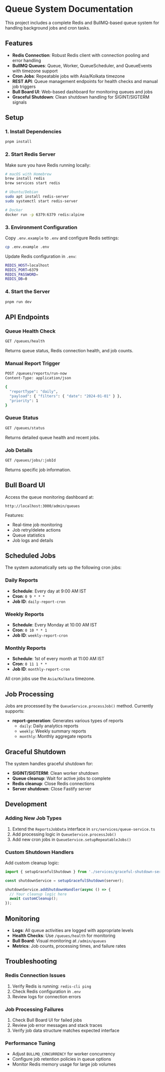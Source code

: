 # Queue System Documentation

This project includes a complete Redis and BullMQ-based queue system for handling background jobs and cron tasks.

## Features

- **Redis Connection**: Robust Redis client with connection pooling and error handling
- **BullMQ Queues**: Queue, Worker, QueueScheduler, and QueueEvents with timezone support
- **Cron Jobs**: Repeatable jobs with Asia/Kolkata timezone
- **REST API**: Queue management endpoints for health checks and manual job triggers
- **Bull Board UI**: Web-based dashboard for monitoring queues and jobs
- **Graceful Shutdown**: Clean shutdown handling for SIGINT/SIGTERM signals

## Setup

### 1. Install Dependencies

```bash
pnpm install
```

### 2. Start Redis Server

Make sure you have Redis running locally:

```bash
# macOS with Homebrew
brew install redis
brew services start redis

# Ubuntu/Debian
sudo apt install redis-server
sudo systemctl start redis-server

# Docker
docker run -p 6379:6379 redis:alpine
```

### 3. Environment Configuration

Copy `.env.example` to `.env` and configure Redis settings:

```bash
cp .env.example .env
```

Update Redis configuration in `.env`:
```bash
REDIS_HOST=localhost
REDIS_PORT=6379
REDIS_PASSWORD=
REDIS_DB=0
```

### 4. Start the Server

```bash
pnpm run dev
```

## API Endpoints

### Queue Health Check
```bash
GET /queues/health
```

Returns queue status, Redis connection health, and job counts.

### Manual Report Trigger
```bash
POST /queues/reports/run-now
Content-Type: application/json

{
  "reportType": "daily",
  "payload": { "filters": { "date": "2024-01-01" } },
  "priority": 1
}
```

### Queue Status
```bash
GET /queues/status
```

Returns detailed queue health and recent jobs.

### Job Details
```bash
GET /queues/jobs/:jobId
```

Returns specific job information.

## Bull Board UI

Access the queue monitoring dashboard at:
```
http://localhost:3000/admin/queues
```

Features:
- Real-time job monitoring
- Job retry/delete actions
- Queue statistics
- Job logs and details

## Scheduled Jobs

The system automatically sets up the following cron jobs:

### Daily Reports
- **Schedule**: Every day at 9:00 AM IST
- **Cron**: `0 9 * * *`
- **Job ID**: `daily-report-cron`

### Weekly Reports  
- **Schedule**: Every Monday at 10:00 AM IST
- **Cron**: `0 10 * * 1`
- **Job ID**: `weekly-report-cron`

### Monthly Reports
- **Schedule**: 1st of every month at 11:00 AM IST  
- **Cron**: `0 11 1 * *`
- **Job ID**: `monthly-report-cron`

All cron jobs use the `Asia/Kolkata` timezone.

## Job Processing

Jobs are processed by the `QueueService.processJob()` method. Currently supports:

- **report-generation**: Generates various types of reports
  - `daily`: Daily analytics reports
  - `weekly`: Weekly summary reports  
  - `monthly`: Monthly aggregate reports

## Graceful Shutdown

The system handles graceful shutdown for:

- **SIGINT/SIGTERM**: Clean worker shutdown
- **Queue cleanup**: Wait for active jobs to complete
- **Redis cleanup**: Close Redis connections
- **Server shutdown**: Close Fastify server

## Development

### Adding New Job Types

1. Extend the `ReportsJobData` interface in `src/services/queue-service.ts`
2. Add processing logic in `QueueService.processJob()`
3. Add new cron jobs in `QueueService.setupRepeatableJobs()`

### Custom Shutdown Handlers

Add custom cleanup logic:

```typescript
import { setupGracefulShutdown } from './services/graceful-shutdown-service';

const shutdownService = setupGracefulShutdown(server);

shutdownService.addShutdownHandler(async () => {
  // Your cleanup logic here
  await customCleanup();
});
```

## Monitoring

- **Logs**: All queue activities are logged with appropriate levels
- **Health Checks**: Use `/queues/health` for monitoring
- **Bull Board**: Visual monitoring at `/admin/queues`
- **Metrics**: Job counts, processing times, and failure rates

## Troubleshooting

### Redis Connection Issues

1. Verify Redis is running: `redis-cli ping`
2. Check Redis configuration in `.env`
3. Review logs for connection errors

### Job Processing Failures

1. Check Bull Board UI for failed jobs
2. Review job error messages and stack traces
3. Verify job data structure matches expected interface

### Performance Tuning

- Adjust `BULLMQ_CONCURRENCY` for worker concurrency
- Configure job retention policies in queue options
- Monitor Redis memory usage for large job volumes